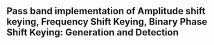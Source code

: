 ## Pass band implementation of Amplitude shift keying, Frequency Shift Keying, Binary Phase Shift Keying: Generation and Detection

